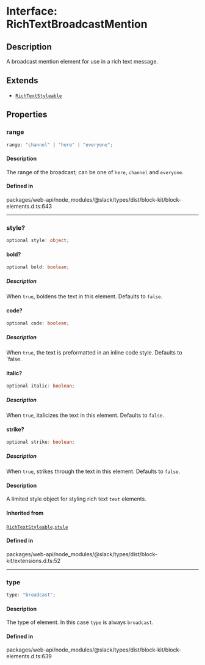 # Interface: RichTextBroadcastMention

## Description

A broadcast mention element for use in a rich text message.

## Extends

- [`RichTextStyleable`](RichTextStyleable.md)

## Properties

### range

```ts
range: "channel" | "here" | "everyone";
```

#### Description

The range of the broadcast; can be one of `here`, `channel` and `everyone`.

#### Defined in

packages/web-api/node\_modules/@slack/types/dist/block-kit/block-elements.d.ts:643

***

### style?

```ts
optional style: object;
```

#### bold?

```ts
optional bold: boolean;
```

##### Description

When `true`, boldens the text in this element. Defaults to `false`.

#### code?

```ts
optional code: boolean;
```

##### Description

When `true`, the text is preformatted in an inline code style. Defaults to `false.

#### italic?

```ts
optional italic: boolean;
```

##### Description

When `true`, italicizes the text in this element. Defaults to `false`.

#### strike?

```ts
optional strike: boolean;
```

##### Description

When `true`, strikes through the text in this element. Defaults to `false`.

#### Description

A limited style object for styling rich text `text` elements.

#### Inherited from

[`RichTextStyleable`](RichTextStyleable.md).[`style`](RichTextStyleable.md#style)

#### Defined in

packages/web-api/node\_modules/@slack/types/dist/block-kit/extensions.d.ts:52

***

### type

```ts
type: "broadcast";
```

#### Description

The type of element. In this case `type` is always `broadcast`.

#### Defined in

packages/web-api/node\_modules/@slack/types/dist/block-kit/block-elements.d.ts:639
